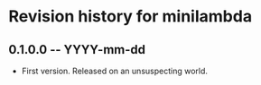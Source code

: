 # Revision history for minilambda

## 0.1.0.0 -- YYYY-mm-dd

* First version. Released on an unsuspecting world.
